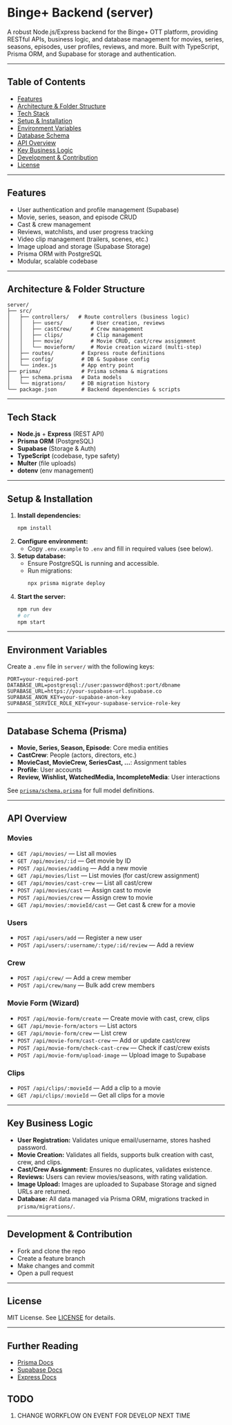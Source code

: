 # Binge+ Backend (server) 

A robust Node.js/Express backend for the Binge+ OTT platform, providing RESTful APIs, business logic, and database management for movies, series, seasons, episodes, user profiles, reviews, and more. Built with TypeScript, Prisma ORM, and Supabase for storage and authentication.

---

## Table of Contents
- [Features](#features)
- [Architecture & Folder Structure](#architecture--folder-structure)
- [Tech Stack](#tech-stack)
- [Setup & Installation](#setup--installation)
- [Environment Variables](#environment-variables)
- [Database Schema](#database-schema)
- [API Overview](#api-overview)
- [Key Business Logic](#key-business-logic)
- [Development & Contribution](#development--contribution)
- [License](#license)

---

## Features
- User authentication and profile management (Supabase)
- Movie, series, season, and episode CRUD
- Cast & crew management
- Reviews, watchlists, and user progress tracking
- Video clip management (trailers, scenes, etc.)
- Image upload and storage (Supabase Storage)
- Prisma ORM with PostgreSQL
- Modular, scalable codebase

---

## Architecture & Folder Structure
```
server/
├── src/
│   ├── controllers/   # Route controllers (business logic)
│   │   ├── users/         # User creation, reviews
│   │   ├── castCrew/      # Crew management
│   │   ├── clips/         # Clip management
│   │   ├── movie/         # Movie CRUD, cast/crew assignment
│   │   └── movieform/     # Movie creation wizard (multi-step)
│   ├── routes/         # Express route definitions
│   ├── config/         # DB & Supabase config
│   └── index.js        # App entry point
├── prisma/             # Prisma schema & migrations
│   ├── schema.prisma   # Data models
│   └── migrations/     # DB migration history
└── package.json        # Backend dependencies & scripts
```

---

## Tech Stack
- **Node.js** + **Express** (REST API)
- **Prisma ORM** (PostgreSQL)
- **Supabase** (Storage & Auth)
- **TypeScript** (codebase, type safety)
- **Multer** (file uploads)
- **dotenv** (env management)

---

## Setup & Installation
1. **Install dependencies:**
   ```bash
   npm install
   ```
2. **Configure environment:**
   - Copy `.env.example` to `.env` and fill in required values (see below).
3. **Setup database:**
   - Ensure PostgreSQL is running and accessible.
   - Run migrations:
     ```bash
     npx prisma migrate deploy
     ```
4. **Start the server:**
   ```bash
   npm run dev
   # or
   npm start
   ```

---

## Environment Variables
Create a `.env` file in `server/` with the following keys:
```
PORT=your-required-port
DATABASE_URL=postgresql://user:password@host:port/dbname
SUPABASE_URL=https://your-supabase-url.supabase.co
SUPABASE_ANON_KEY=your-supabase-anon-key
SUPABASE_SERVICE_ROLE_KEY=your-supabase-service-role-key
```

---

## Database Schema (Prisma)
- **Movie, Series, Season, Episode**: Core media entities
- **CastCrew**: People (actors, directors, etc.)
- **MovieCast, MovieCrew, SeriesCast, ...**: Assignment tables
- **Profile**: User accounts
- **Review, Wishlist, WatchedMedia, IncompleteMedia**: User interactions

See [`prisma/schema.prisma`](./prisma/schema.prisma) for full model definitions.

---

## API Overview

### Movies
- `GET /api/movies/` — List all movies
- `GET /api/movies/:id` — Get movie by ID
- `POST /api/movies/adding` — Add a new movie
- `GET /api/movies/list` — List movies (for cast/crew assignment)
- `GET /api/movies/cast-crew` — List all cast/crew
- `POST /api/movies/cast` — Assign cast to movie
- `POST /api/movies/crew` — Assign crew to movie
- `GET /api/movies/:movieId/cast` — Get cast & crew for a movie

### Users
- `POST /api/users/add` — Register a new user
- `POST /api/users/:username/:type/:id/review` — Add a review

### Crew
- `POST /api/crew/` — Add a crew member
- `POST /api/crew/many` — Bulk add crew members

### Movie Form (Wizard)
- `POST /api/movie-form/create` — Create movie with cast, crew, clips
- `GET /api/movie-form/actors` — List actors
- `GET /api/movie-form/crew` — List crew
- `POST /api/movie-form/cast-crew` — Add or update cast/crew
- `POST /api/movie-form/check-cast-crew` — Check if cast/crew exists
- `POST /api/movie-form/upload-image` — Upload image to Supabase

### Clips
- `POST /api/clips/:movieId` — Add a clip to a movie
- `GET /api/clips/:movieId` — Get all clips for a movie

---

## Key Business Logic
- **User Registration:** Validates unique email/username, stores hashed password.
- **Movie Creation:** Validates all fields, supports bulk creation with cast, crew, and clips.
- **Cast/Crew Assignment:** Ensures no duplicates, validates existence.
- **Reviews:** Users can review movies/seasons, with rating validation.
- **Image Upload:** Images are uploaded to Supabase Storage and signed URLs are returned.
- **Database:** All data managed via Prisma ORM, migrations tracked in `prisma/migrations/`.

---

## Development & Contribution
- Fork and clone the repo
- Create a feature branch
- Make changes and commit
- Open a pull request

---

## License
MIT License. See [LICENSE](../LICENSE) for details.

---

## Further Reading
- [Prisma Docs](https://www.prisma.io/docs/)
- [Supabase Docs](https://supabase.com/docs)
- [Express Docs](https://expressjs.com/) 

## TODO
1. CHANGE WORKFLOW ON EVENT FOR DEVELOP NEXT TIME
